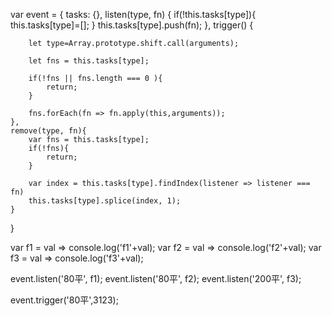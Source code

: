 var event = {
	tasks: {},
	listen(type, fn) {
		if(!this.tasks[type]){
			this.tasks[type]=[];
		}
		this.tasks[type].push(fn);
	},
	trigger() {
		
		let type=Array.prototype.shift.call(arguments);
		
		let fns = this.tasks[type];
		
		if(!fns || fns.length === 0 ){
			return;
		}
		
		fns.forEach(fn => fn.apply(this,arguments));
	},
	remove(type, fn){
		var fns = this.tasks[type];
		if(!fns){
			return;
		}
		
		var index = this.tasks[type].findIndex(listener => listener === fn)
		this.tasks[type].splice(index, 1);
	}
}

var f1 = val => console.log('f1'+val);
var f2 = val => console.log('f2'+val);
var f3 = val => console.log('f3'+val);

event.listen('80平', f1);
event.listen('80平', f2);
event.listen('200平', f3);


event.trigger('80平',3123);